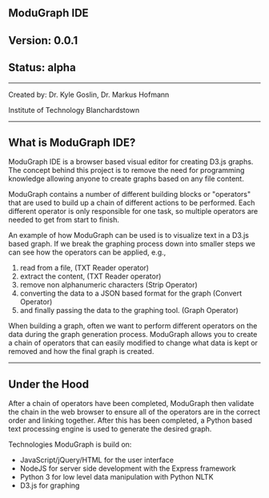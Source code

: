 ##  ModuGraph IDE 
## Version: 0.0.1
## Status: alpha
--------------------------------------------

Created by: Dr. Kyle Goslin, Dr. Markus Hofmann

Institute of Technology Blanchardstown

---------------------------------------------
## What is ModuGraph IDE?

ModuGraph IDE is a browser based visual editor for creating D3.js graphs.
The concept behind this project is to remove the need for programming knowledge
allowing anyone to create graphs based on any file content.

ModuGraph contains a number of different building blocks or "operators" that are
used to build up a chain of different actions to be performed. Each different
operator is only responsible for one task, so multiple operators are needed to get
from start to finish.

An example of how ModuGraph can be used is to visualize text in a D3.js based graph.
If we break the graphing process down into smaller steps we can see how the operators
can be applied, e.g.,
 
1. read from a file, (TXT Reader operator)
2. extract the content, (TXT Reader operator)
3. remove non alphanumeric characters (Strip Operator)
4. converting the data to a JSON based format for the graph (Convert Operator)
5. and finally passing the data to the graphing tool. (Graph Operator)



When building a graph, often we want to perform different operators on the data during the
graph generation process. ModuGraph allows you to create a chain of operators that can easily
modified to change what data is kept or removed and how the final graph is created.

---------------------------------------------
## Under the Hood

After a chain of operators have been completed, ModuGraph then validate the chain in the web browser
to ensure all of the operators are in the correct order and linking together. After this has been completed,
a Python based text processing engine is used to generate the desired graph. 

Technologies ModuGraph is build on:
* JavaScript/jQuery/HTML for the user interface
* NodeJS for server side development with the Express framework
* Python 3 for low level data manipulation with Python NLTK
* D3.js for graphing



